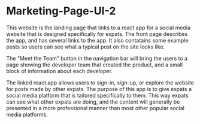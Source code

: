 # Marketing-Page-UI-2

This website is the landing page that links to a react app for a social media website that is designed specifically for expats. The front page describes the app, and has several links to the app. It also contatains some example posts so users can see what a typical post on the site looks like. 

The "Meet the Team" button in the navigation bar will bring the users to a page showing the developer team that created the product, and a small block of information about each developer.

The linked react app allows users to sign-in, sign-up, or explore the website for posts made by other expats. The purpose of this app is to give expats a social media platform that is tailored specifically to them. This way expats can see what other expats are doing, and the content will generally be presented in a more professional manner than most other popular social media platforms.

